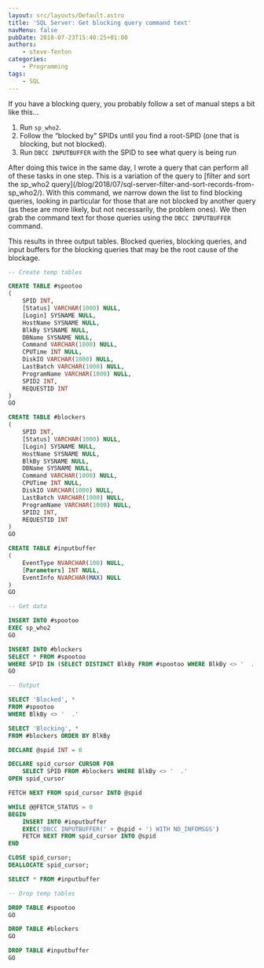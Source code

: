 ```yaml
---
layout: src/layouts/Default.astro
title: 'SQL Server: Get blocking query command text'
navMenu: false
pubDate: 2018-07-23T15:40:25+01:00
authors:
    - steve-fenton
categories:
    - Programming
tags:
    - SQL
---
```


If you have a blocking query, you probably follow a set of manual steps a bit like this…

1. Run `sp_who2`.
2. Follow the “blocked by” SPIDs until you find a root-SPID (one that is blocking, but not blocked).
3. Run `DBCC INPUTBUFFER` with the SPID to see what query is being run

After doing this twice in the same day, I wrote a query that can perform all of these tasks in one step. This is a variation of the query to [filter and sort the sp\_who2 query]\(/blog/2018/07/sql-server-filter-and-sort-records-from-sp_who2/). With this command, we narrow down the list to find blocking queries, looking in particular for those that are not blocked by another query (as these are more likely, but not necessarily, the problem ones). We then grab the command text for those queries using the `DBCC INPUTBUFFER` command.

This results in three output tables. Blocked queries, blocking queries, and input buffers for the blocking queries that may be the root cause of the blockage.

```sql
-- Create temp tables

CREATE TABLE #spootoo
(
    SPID INT,
    [Status] VARCHAR(1000) NULL,
    [Login] SYSNAME NULL,
    HostName SYSNAME NULL,
    BlkBy SYSNAME NULL,
    DBName SYSNAME NULL,
    Command VARCHAR(1000) NULL,
    CPUTime INT NULL,
    DiskIO VARCHAR(1000) NULL,
    LastBatch VARCHAR(1000) NULL,
    ProgramName VARCHAR(1000) NULL,
    SPID2 INT,
    REQUESTID INT
)
GO

CREATE TABLE #blockers
(
    SPID INT,
    [Status] VARCHAR(1000) NULL,
    [Login] SYSNAME NULL,
    HostName SYSNAME NULL,
    BlkBy SYSNAME NULL,
    DBName SYSNAME NULL,
    Command VARCHAR(1000) NULL,
    CPUTime INT NULL,
    DiskIO VARCHAR(1000) NULL,
    LastBatch VARCHAR(1000) NULL,
    ProgramName VARCHAR(1000) NULL,
    SPID2 INT,
    REQUESTID INT
)
GO

CREATE TABLE #inputbuffer
(
    EventType NVARCHAR(100) NULL,
    [Parameters] INT NULL,
    EventInfo NVARCHAR(MAX) NULL
)
GO

-- Get data

INSERT INTO #spootoo
EXEC sp_who2
GO

INSERT INTO #blockers
SELECT * FROM #spootoo
WHERE SPID IN (SELECT DISTINCT BlkBy FROM #spootoo WHERE BlkBy <> '  .')
GO

-- Output

SELECT 'Blocked', *
FROM #spootoo
WHERE BlkBy <> '  .'

SELECT 'Blocking', *
FROM #blockers ORDER BY BlkBy

DECLARE @spid INT = 0

DECLARE spid_cursor CURSOR FOR
    SELECT SPID FROM #blockers WHERE BlkBy <> '  .'
OPEN spid_cursor  

FETCH NEXT FROM spid_cursor INTO @spid

WHILE @@FETCH_STATUS = 0  
BEGIN
    INSERT INTO #inputbuffer
    EXEC('DBCC INPUTBUFFER(' + @spid + ') WITH NO_INFOMSGS')
    FETCH NEXT FROM spid_cursor INTO @spid
END

CLOSE spid_cursor;  
DEALLOCATE spid_cursor;

SELECT * FROM #inputbuffer

-- Drop temp tables

DROP TABLE #spootoo
GO

DROP TABLE #blockers
GO

DROP TABLE #inputbuffer
GO
```